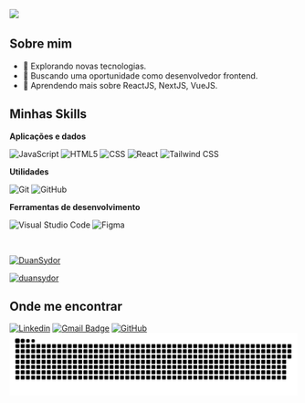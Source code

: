 ![](https://komarev.com/ghpvc/?username=duansydor&color=006bed)

## Sobre mim

- 🤔 Explorando novas tecnologias.
- 💼 Buscando uma oportunidade como desenvolvedor frontend.
- 🌱 Aprendendo mais sobre ReactJS, NextJS, VueJS.

## Minhas Skills

**Aplicações e dados**

![JavaScript](https://img.shields.io/badge/-JavaScript-333333?style=flat&logo=javascript)
![HTML5](https://img.shields.io/badge/-HTML5-333333?style=flat&logo=HTML5)
![CSS](https://img.shields.io/badge/-CSS-333333?style=flat&logo=CSS3&logoColor=1572B6)
![React](https://img.shields.io/badge/-React-333333?style=flat&logo=react)
![Tailwind CSS](https://img.shields.io/badge/Tailwind_CSS-333333?style=flat&logo=tailwind-css&logoColor=white)

**Utilidades**

![Git](https://img.shields.io/badge/-Git-333333?style=flat&logo=git)
![GitHub](https://img.shields.io/badge/-GitHub-333333?style=flat&logo=github)

**Ferramentas de desenvolvimento**

![Visual Studio Code](https://img.shields.io/badge/-Visual%20Studio%20Code-333333?style=flat&logo=visual-studio-code&logoColor=007ACC)
![Figma](https://img.shields.io/badge/-Figma-333333?style=flat&logo=figma&logoColor=007ACC)

<br/>

[![DuanSydor](https://github-readme-stats.vercel.app/api?username=duansydor&theme=synthwave)](https://github.com/anuraghazra/github-readme-stats)

[![duansydor](https://github-readme-stats.vercel.app/api/top-langs/?username=duansydor&hide=html&layout=compact&theme=synthwave)](https://github.com/anuraghazra/github-readme-stats)
## Onde me encontrar

[![Linkedin](https://img.shields.io/badge/-duansydor-blue?style=flat-square&logo=Linkedin&logoColor=white&link=https://www.linkedin.com/in/duan-sydor/)](https://www.linkedin.com/in/duan-sydor/)
[![Gmail Badge](https://img.shields.io/badge/-josiasduan@gmail.com-006bed?style=flat-square&logo=Gmail&logoColor=white&link=mailto:josiasduan@gmail.com)](mailto:josiasduan@gmail.com)
[![GitHub](https://img.shields.io/github/followers/duansydor?label=follow&style=social)](https://github.com/duansydor)
<picture>
  <source media="(prefers-color-scheme: dark)" srcset="https://raw.githubusercontent.com/duansydor/duansydor/output/github-contribution-grid-snake-dark.svg">
  <source media="(prefers-color-scheme: light)" srcset="https://raw.githubusercontent.com/duansydor/duansydor/output/github-contribution-grid-snake.svg">
  <img alt="github contribution grid snake animation" src="https://raw.githubusercontent.com/duansydor/duansydor/output/github-contribution-grid-snake-dark.svg">
</picture>